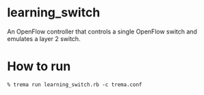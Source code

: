 learning_switch
===============

An OpenFlow controller that controls a single OpenFlow switch and
emulates a layer 2 switch.

# How to run

```
% trema run learning_switch.rb -c trema.conf
```
